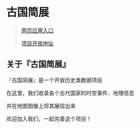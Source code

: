 # 古国简展

> [网页应用入口](https://app.qqzhi.cc/HistoryMap)
> 
> [项目开放地址](https://github.com/Qiu-Quanzhi/HistoryMap)

## 关于『古国简展』

『古国简展』是一个开放历史类数据项目

在这里，我们收录各个古代国家的时空事件、地理信息

并在地图图像上将其展现出来

欢迎加入我们，一起完善这个项目！

